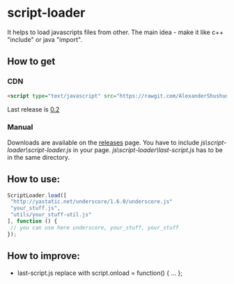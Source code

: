 # script-loader
It helps to load javascripts files from other. The main idea - make it like c++ "include" or java "import".
## How to get

### CDN
```html
<script type="text/javascript" src="https://rawgit.com/AlexanderShushunov/script-loader/0.2/js/script-loader/script-loader.js"></script>
```
Last release is [0.2](https://github.com/AlexanderShushunov/script-loader/releases/tag/0.2)
### Manual
Downloads are available on the [releases](https://github.com/AlexanderShushunov/script-loader/releases) page.
You have to include _js\script-loader\script-loader.js_ in your page. _js\script-loader\last-script.js_ has to be in the same directory.

## How to use:
```javascript
ScriptLoader.load([
 "http://yastatic.net/underscore/1.6.0/underscore.js"
 "your_stuff.js",
 "utils/your_stuff-util.js"
], function () {
 // you can use here underscore, your_stuff, your_stuff
});
```

## How to improve:
 - last-script.js replace with script.onload = function() { ... };
